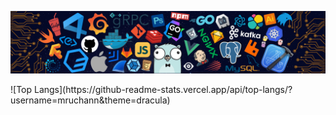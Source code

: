 <p align="center"><img src="https://raw.githubusercontent.com/KevinPatel04/KevinPatel04/master/header.png"></p>
![Top Langs](https://github-readme-stats.vercel.app/api/top-langs/?username=mruchann&theme=dracula)



